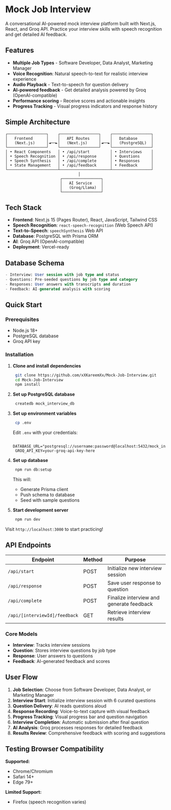 # Mock Job Interview

A conversational AI-powered mock interview platform built with Next.js, React, and Groq API. Practice your interview skills with speech recognition and get detailed AI feedback.

## Features

- **Multiple Job Types** - Software Developer, Data Analyst, Marketing Manager
- **Voice Recognition**: Natural speech-to-text for realistic interview experience
- **Audio Playback** - Text-to-speech for question delivery
- **AI-powered feedback** - Get detailed analysis powered by Groq (OpenAI-compatible)
- **Performance scoring** - Receive scores and actionable insights
- **Progress Tracking** - Visual progress indicators and response history

## Simple Architecture

```
┌─────────────────┐    ┌─────────────────┐    ┌─────────────────┐
│   Frontend      │    │   API Routes    │    │   Database      │
│   (Next.js)     │◄──►│   (Next.js)     │◄──►│   (PostgreSQL)  │
└─────────────────┘    └─────────────────┘    └─────────────────┘
│ • React Components   │ • /api/start         │ • Interviews    │
│ • Speech Recognition │ • /api/response      │ • Questions     │
│ • Speech Synthesis   │ • /api/complete      │ • Responses     │
│ • State Management   │ • /api/feedback      │ • Feedback      │
└──────────────────────┴──────────────────────┴─────────────────┘
                                │
                        ┌─────────────────┐
                        │   AI Service    │
                        │   (Groq/Llama)  │
                        └─────────────────┘
```

## Tech Stack

- **Frontend**: Next.js 15 (Pages Router), React, JavaScript, Tailwind CSS
- **Speech Recognition**: `react-speech-recognition` (Web Speech API)
- **Text-to-Speech**: `speechSynthesis` Web API
- **Database**: PostgreSQL with Prisma ORM
- **AI**: Groq API (OpenAI-compatible)
- **Deployment**: Vercel-ready

## Database Schema

```sql
- Interview: User session with job type and status
- Questions: Pre-seeded questions by job type and category
- Responses: User answers with transcripts and duration
- Feedback: AI-generated analysis with scoring
```

## Quick Start

### Prerequisites

- Node.js 18+ 
- PostgreSQL database
- Groq API key

### Installation

1. **Clone and install dependencies**
   ```bash
    git clone https://github.com/xXKareemXx/Mock-Job-Interview.git
    cd Mock-Job-Interview
    npm install
   ```

2. **Set up PostgreSQL database**
   ```bash
    createdb mock_interview_db
   ```

3. **Set up environment variables**
   ```bash
    cp .env
   ```

   Edit `.env` with your credentials:
   ```env
    DATABASE_URL="postgresql://username:password@localhost:5432/mock_interview_db"
    GROQ_API_KEY=your-groq-api-key-here
   ```

4. **Set up database**
   ```bash
    npm run db:setup 
   ```

   This will:
   - Generate Prisma client
   - Push schema to database
   - Seed with sample questions

5. **Start development server**
   ```bash
    npm run dev
   ```

Visit `http://localhost:3000` to start practicing!

## API Endpoints

| Endpoint | Method | Purpose |
|----------|--------|---------|
| `/api/start` | POST | Initialize new interview session |
| `/api/response` | POST | Save user response to question |
| `/api/complete` | POST | Finalize interview and generate feedback |
| `/api/[interviewId]/feedback` | GET | Retrieve interview results |

### Core Models

- **Interview**: Tracks interview sessions
- **Question**: Stores interview questions by job type
- **Response**: User answers to questions
- **Feedback**: AI-generated feedback and scores

## User Flow

1. **Job Selection**: Choose from Software Developer, Data Analyst, or Marketing Manager
2. **Interview Start**: Initialize interview session with 6 curated questions
3. **Question Delivery**: AI reads questions aloud
4. **Response Recording**: Voice-to-text capture with visual feedback
5. **Progress Tracking**: Visual progress bar and question navigation
6. **Interview Completion**: Automatic submission after final question
7. **AI Analysis**: Groq processes responses for detailed feedback
8. **Results Review**: Comprehensive feedback with scoring and suggestions

## Testing Browser Compatibility

**Supported:**
- Chrome/Chromium
- Safari 14+
- Edge 79+

**Limited Support:**
- Firefox (speech recognition varies)
